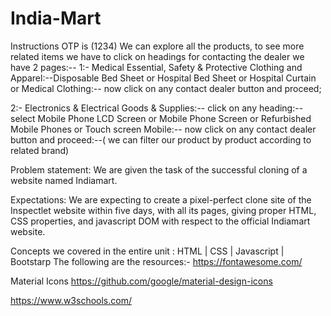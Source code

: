 # India-Mart
Instructions 
OTP is (1234) We can explore all the products, to see more related items we have to click on headings for contacting the dealer we have 2 pages:--
1:- Medical Essential, Safety & Protective Clothing and Apparel:--Disposable Bed Sheet or Hospital Bed Sheet or Hospital Curtain or Medical Clothing:-- now click on any contact dealer button and proceed;

2:- Electronics & Electrical Goods & Supplies:-- click on any heading:-- select Mobile Phone LCD Screen or Mobile Phone Screen or Refurbished Mobile Phones or Touch screen Mobile:-- now click on any contact dealer button and proceed:--( we can filter our product by product according to related brand)


Problem statement: 
We are given the task of the successful cloning of a website named Indiamart.

Expectations: 
We are expecting to create a pixel-perfect clone site of the Inspectlet website within five days, with all its pages, giving proper HTML, CSS properties, and javascript DOM with respect to the official Indiamart website.

Concepts we covered in the entire unit : 
HTML | CSS | Javascript | Bootstarp
The following are the resources:-
https://fontawesome.com/

Material Icons https://github.com/google/material-design-icons

https://www.w3schools.com/


